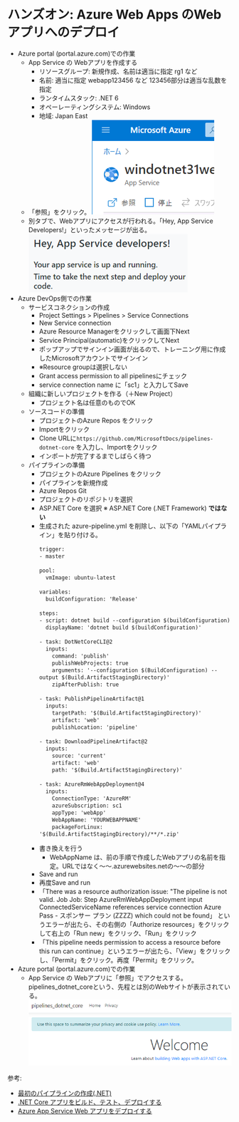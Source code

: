 
# ハンズオン: Azure Web Apps のWebアプリへのデプロイ


- Azure portal (portal.azure.com)での作業
  - App Service の Webアプリを作成する
    - リソースグループ: 新規作成、名前は適当に指定 rg1 など
    - 名前: 適当に指定 webapp123456 など 123456部分は適当な乱数を指定
    - ランタイムスタック: .NET 6
    - オペーレーティングシステム: Windows
    - 地域: Japan East
  - 「参照」をクリック。
  ![](images/ss-2021-12-15-09-27-49.png)
  - 別タブで、Webアプリにアクセスが行われる。「Hey, App Service Developers!」といったメッセージが出る。
  ![](images/ss-2021-12-15-09-27-29.png)
- Azure DevOps側での作業
  - サービスコネクションの作成
    - Project Settings > Pipelines > Service Connections
    - New Service connection
    - Azure Resource Managerをクリックして画面下Next
    - Service Principal(automatic)をクリックしてNext
    - ポップアップでサインイン画面が出るので、トレーニング用に作成したMicrosoftアカウントでサインイン
    - ※Resource groupは選択しない
    - Grant access permission to all pipelinesにチェック
    - service connection name に「sc1」と入力してSave
  - 組織に新しいプロジェクトを作る（＋New Project）
    - プロジェクト名は任意のものでOK
  - ソースコードの準備
    - プロジェクトのAzure Repos をクリック
    - Importをクリック 
    - Clone URLに`https://github.com/MicrosoftDocs/pipelines-dotnet-core` を入力し、Importをクリック
    - インポートが完了するまでしばらく待つ
  - パイプラインの準備
    - プロジェクトのAzure Pipelines をクリック
    - パイプラインを新規作成
    - Azure Repos Git
    - プロジェクトのリポジトリを選択
    - ASP.NET Core を選択 ※ ASP.NET Core (.NET Framework) **ではない**
    - 生成された azure-pipeline.yml を削除し、以下の「YAMLパイプライン」を貼り付ける。
      ```
      trigger:
      - master

      pool:
        vmImage: ubuntu-latest

      variables:
        buildConfiguration: 'Release'

      steps:
      - script: dotnet build --configuration $(buildConfiguration)
        displayName: 'dotnet build $(buildConfiguration)'

      - task: DotNetCoreCLI@2
        inputs:
          command: 'publish'
          publishWebProjects: true
          arguments: '--configuration $(BuildConfiguration) --output $(Build.ArtifactStagingDirectory)'
          zipAfterPublish: true

      - task: PublishPipelineArtifact@1
        inputs:
          targetPath: '$(Build.ArtifactStagingDirectory)'
          artifact: 'web'
          publishLocation: 'pipeline'

      - task: DownloadPipelineArtifact@2
        inputs:
          source: 'current'
          artifact: 'web'
          path: '$(Build.ArtifactStagingDirectory)'

      - task: AzureRmWebAppDeployment@4
        inputs:
          ConnectionType: 'AzureRM'
          azureSubscription: sc1
          appType: 'webApp'
          WebAppName: 'YOURWEBAPPNAME'
          packageForLinux: '$(Build.ArtifactStagingDirectory)/**/*.zip'
      ```
    - 書き換えを行う
      - WebAppName は、前の手順で作成したWebアプリの名前を指定。URLではなく～～.azurewebsites.netの～～の部分
    - Save and run
    - 再度Save and run
    - 「There was a resource authorization issue: "The pipeline is not valid. Job Job: Step AzureRmWebAppDeployment input ConnectedServiceName references service connection Azure Pass - スポンサー プラン (ZZZZ) which could not be found」 というエラーが出たら、その右側の「Authorize resources」をクリックして右上の「Run new」をクリック、「Run」をクリック
    - 「This pipeline needs permission to access a resource before this run can continue」というエラーが出たら、「View」をクリックし、「Permit」をクリック。再度「Permit」をクリック。
- Azure portal (portal.azure.com)での作業
  - App Service の Webアプリに「参照」でアクセスする。pipelines_dotnet_coreという、先程とは別のWebサイトが表示されている。
  ![](images/ss-2021-12-15-09-30-09.png)



参考:
- [最初のパイプラインの作成(.NET)](https://docs.microsoft.com/ja-jp/azure/devops/pipelines/create-first-pipeline?view=azure-devops&tabs=tfs-2018-2%2Cbrowser%2Cnet#create-your-first-pipeline-1)
- [.NET Core アプリをビルド、テスト、デプロイする](https://docs.microsoft.com/ja-jp/azure/devops/pipelines/ecosystems/dotnet-core?view=azure-devops&tabs=dotnetfive)
- [Azure App Service Web アプリをデプロイする](https://docs.microsoft.com/ja-jp/azure/devops/pipelines/targets/webapp?view=azure-devops&tabs=yaml%2Cwindows)


